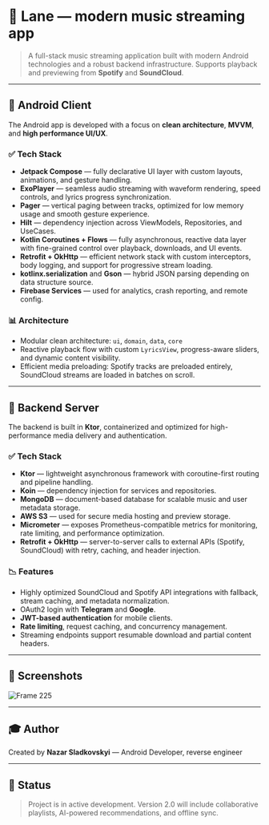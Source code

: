 # 🎵 Lane — modern music streaming app

> A full-stack music streaming application built with modern Android technologies and a robust backend infrastructure. Supports playback and previewing from **Spotify** and **SoundCloud**.

---

## 📱 Android Client

The Android app is developed with a focus on **clean architecture**, **MVVM**, and **high performance UI/UX**.

### ✅ Tech Stack

* **Jetpack Compose** — fully declarative UI layer with custom layouts, animations, and gesture handling.
* **ExoPlayer** — seamless audio streaming with waveform rendering, speed controls, and lyrics progress synchronization.
* **Pager** — vertical paging between tracks, optimized for low memory usage and smooth gesture experience.
* **Hilt** — dependency injection across ViewModels, Repositories, and UseCases.
* **Kotlin Coroutines + Flows** — fully asynchronous, reactive data layer with fine-grained control over playback, downloads, and UI events.
* **Retrofit + OkHttp** — efficient network stack with custom interceptors, body logging, and support for progressive stream loading.
* **kotlinx.serialization** and **Gson** — hybrid JSON parsing depending on data structure source.
* **Firebase Services** — used for analytics, crash reporting, and remote config.

### 📊 Architecture

* Modular clean architecture: `ui`, `domain`, `data`, `core`
* Reactive playback flow with custom `LyricsView`, progress-aware sliders, and dynamic content visibility.
* Efficient media preloading: Spotify tracks are preloaded entirely, SoundCloud streams are loaded in batches on scroll.

---

## 🧰 Backend Server

The backend is built in **Ktor**, containerized and optimized for high-performance media delivery and authentication.

### ✅ Tech Stack

* **Ktor** — lightweight asynchronous framework with coroutine-first routing and pipeline handling.
* **Koin** — dependency injection for services and repositories.
* **MongoDB** — document-based database for scalable music and user metadata storage.
* **AWS S3** — used for secure media hosting and preview storage.
* **Micrometer** — exposes Prometheus-compatible metrics for monitoring, rate limiting, and performance optimization.
* **Retrofit + OkHttp** — server-to-server calls to external APIs (Spotify, SoundCloud) with retry, caching, and header injection.

### 📉 Features

* Highly optimized SoundCloud and Spotify API integrations with fallback, stream caching, and metadata normalization.
* OAuth2 login with **Telegram** and **Google**.
* **JWT-based authentication** for mobile clients.
* **Rate limiting**, request caching, and concurrency management.
* Streaming endpoints support resumable download and partial content headers.

---

## 📸 Screenshots



![Frame 225](https://github.com/user-attachments/assets/b2041e1b-4994-49f8-a1ab-9978c6a80f0b)




---

## 🎓 Author

Created by **Nazar Sladkovskyi** — Android Developer, reverse engineer

---

## 🚀 Status

> Project is in active development. Version 2.0 will include collaborative playlists, AI-powered recommendations, and offline sync.
